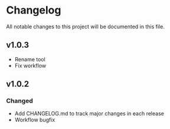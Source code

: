 # Changelog
All notable changes to this project will be documented in this file.

## v1.0.3
 - Rename tool
 - Fix workflow

## v1.0.2
### Changed
 - Add CHANGELOG.md to track major changes in each release
 - Workflow bugfix

